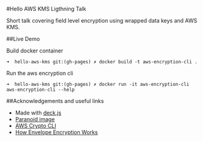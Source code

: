 #Hello AWS KMS Ligthning Talk

Short talk covering field level encryption using wrapped data keys and AWS KMS.

##Live Demo

Build docker container
```
➜  hello-aws-kms git:(gh-pages) ✗ docker build -t aws-encryption-cli .
```

Run the aws encryption cli
```
➜  hello-aws-kms git:(gh-pages) ✗ docker run -it aws-encryption-cli aws-encryption-cli --help
```

##Acknowledgements and useful links

- Made with [deck.js](http://imakewebthings.github.com/deck.js)
- [Paranoid image](https://commons.wikimedia.org/wiki/File:Paranoia_HLM_logo.gif)
- [AWS Crypto CLI](https://docs.aws.amazon.com/encryption-sdk/latest/developer-guide/crypto-cli.html)
- [How Envelope Encryption Works](https://docs.aws.amazon.com/encryption-sdk/latest/developer-guide/how-it-works.html#envelope-encryption)

